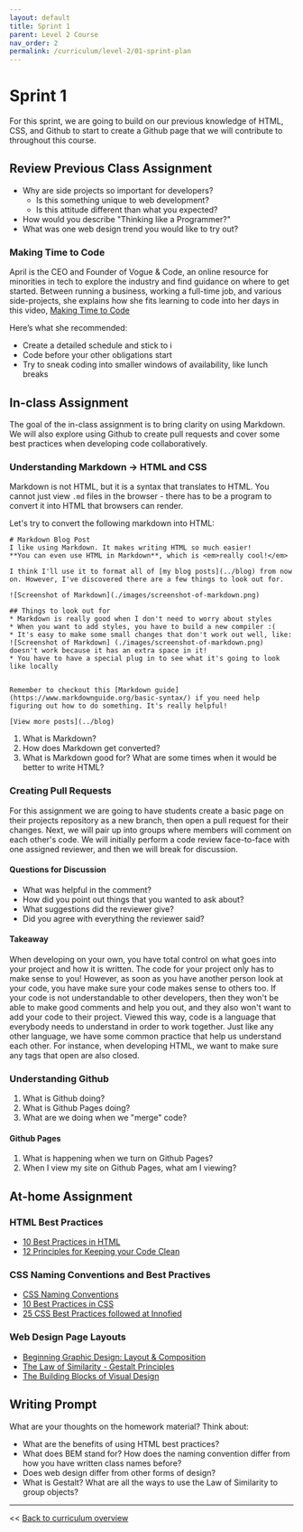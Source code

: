 ```yaml
---
layout: default
title: Sprint 1
parent: Level 2 Course
nav_order: 2
permalink: /curriculum/level-2/01-sprint-plan
---
```


# Sprint 1
For this sprint, we are going to build on our previous knowledge of HTML, CSS, and Github to start to create a Github page that we will contribute to throughout this course. 

## Review Previous Class Assignment
* Why are side projects so important for developers? 
  * Is this something unique to web development? 
  * Is this attitude different than what you expected?
* How would you describe "Thinking like a Programmer?"
* What was one web design trend you would like to try out?


### Making Time to Code
April is the CEO and Founder of Vogue & Code, an online resource for minorities in tech to explore the industry and find guidance on where to get started. Between running a business, working a full-time job, and various side-projects, she explains how she fits learning to code into her days in this video, [Making Time to Code](https://www.youtube.com/watch?v=1q-HgZvZhtE)

Here’s what she recommended:
* Create a detailed schedule and stick to i
*  Code before your other obligations start
* Try to sneak coding into smaller windows of availability, like lunch breaks


## In-class Assignment
The goal of the in-class assignment is to bring clarity on using Markdown. We will also explore using Github to create pull requests and cover some best practices when developing code collaboratively.

### Understanding Markdown -> HTML and CSS
Markdown is not HTML, but it is a syntax that translates to HTML. You cannot just view `.md` files in the browser - there has to be a program to convert it into HTML that browsers can render. 

Let's try to convert the following markdown into HTML:

```
# Markdown Blog Post
I like using Markdown. It makes writing HTML so much easier!
**You can even use HTML in Markdown**, which is <em>really cool!</em>

I think I'll use it to format all of [my blog posts](../blog) from now on. However, I've discovered there are a few things to look out for. 

![Screenshot of Markdown](./images/screenshot-of-markdown.png)

## Things to look out for
* Markdown is really good when I don't need to worry about styles
* When you want to add styles, you have to build a new compiler :(
* It's easy to make some small changes that don't work out well, like: ![Screenshot of Markdown] (./images/screenshot-of-markdown.png) doesn't work because it has an extra space in it! 
* You have to have a special plug in to see what it's going to look like locally


Remember to checkout this [Markdown guide](https://www.markdownguide.org/basic-syntax/) if you need help figuring out how to do something. It's really helpful!

[View more posts](../blog)
```

1. What is Markdown? 
2. How does Markdown get converted?
3. What is Markdown good for? What are some times when it would be better to write HTML?

### Creating Pull Requests
For this assignment we are going to have students create a basic page on their projects repository as a new branch, then open a pull request for their changes. Next, we will pair up into groups where members will comment on each other's code. We will initially perform a code review face-to-face with one assigned reviewer, and then we will break for discussion.

#### Questions for Discussion
* What was helpful in the comment?
* How did you point out things that you wanted to ask about?  
* What suggestions did the reviewer give? 
* Did you agree with everything the reviewer said?

#### Takeaway
When developing on your own, you have total control on what goes into your project and how it is written. The code for your project only has to make sense to you! However, as soon as you have another person look at your code, you have make sure your code makes sense to others too. If your code is not understandable to other developers, then they won't be able to make good comments and help you out, and they also won't want to add your code to their project. Viewed this way, code is a language that everybody needs to understand in order to work together. Just like any other language, we have some common practice that help us understand each other. For instance, when developing HTML, we want to make sure any tags that open are also closed. 

### Understanding Github
1. What is Github doing? 
2. What is Github Pages doing?
3. What are we doing when we "merge" code?

#### Github Pages
1. What is happening when we turn on Github Pages?
2. When I view my site on Github Pages, what am I viewing?

## At-home Assignment
### HTML Best Practices
* [10 Best Practices in HTML](https://blog.tbhcreative.com/2015/08/10-best-practices-in-html.html)
* [12 Principles for Keeping your Code Clean](https://www.smashingmagazine.com/2008/11/12-principles-for-keeping-your-code-clean/)

### CSS Naming Conventions and Best Practives
* [CSS Naming Conventions](https://www.freecodecamp.org/news/css-naming-conventions-that-will-save-you-hours-of-debugging-35cea737d849/)
* [10 Best Practices in CSS](http://www.tothenew.com/blog/10-best-practices-in-css/)
* [25 CSS Best Practices followed at Innofied](https://www.innofied.com/25-css-best-practices-we-follow-at-innofied/)

### Web Design Page Layouts
* [Beginning Graphic Design: Layout & Composition](https://www.youtube.com/watch?v=a5KYlHNKQB8)
* [The Law of Similarity - Gestalt Principles](https://www.interaction-design.org/literature/article/the-law-of-similarity-gestalt-principles-1)
* [The Building Blocks of Visual Design](https://www.interaction-design.org/literature/article/the-building-blocks-of-visual-design)

## Writing Prompt
What are your thoughts on the homework material? Think about:
* What are the benefits of using HTML best practices?
* What does BEM stand for? How does the naming convention differ from how you have written class names before?
* Does web design differ from other forms of design?
* What is Gestalt? What are all the ways to use the Law of Similarity to group objects? 


---
<< [Back to curriculum overview](../level-2)
